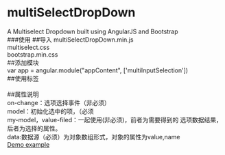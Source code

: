 # multiSelectDropDown

A Multiselect Dropdown built using AngularJS and Bootstrap  
###使用
##导入
multiSelectDropDown.min.js  
multiselect.css  
bootstrap.min.css  
##添加模块  
var app = angular.module("appContent", ['multiInputSelection'])  
##使用标签  
<multi-select-drop-down
                max-show="3"
                on-change="setTabDirty"
                model="selectedOptions"
                my-model="myData"
                value-filed="value"
                data="options">
</multi-select-drop-down>  
##属性说明  
on-change：选项选择事件（非必须）  
model：初始化选中的项，（必须  
my-model，value-filed：一起使用(非必须)，前者为需要得到的
选项数据结果，后者为选择的属性。  
data:数据源（必须）为对象数组形式，对象的属性为value,name  
[Demo example](https://plnkr.co/edit/RyILWrBwWh4Nxh04W47R?p=preview)


